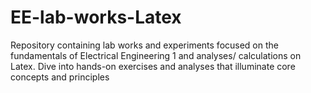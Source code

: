# EE-lab-works-Latex
Repository containing lab works and experiments focused on the fundamentals of Electrical Engineering 1 and analyses/ calculations on Latex. Dive into hands-on exercises and analyses that illuminate core concepts and principles
